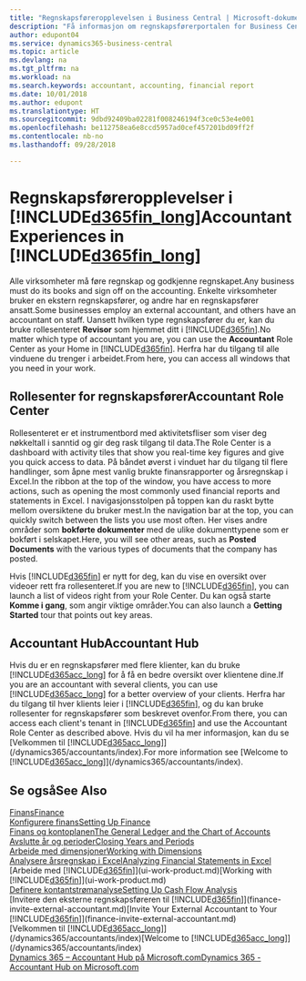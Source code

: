 ```yaml
---
title: "Regnskapsføreropplevelsen i Business Central | Microsoft-dokumentasjon"
description: "Få informasjon om regnskapsførerportalen for Business Central og rollesenter for regnskapsfører som støtter interne og eksterne regnskapsførere i klientselskapet."
author: edupont04
ms.service: dynamics365-business-central
ms.topic: article
ms.devlang: na
ms.tgt_pltfrm: na
ms.workload: na
ms.search.keywords: accountant, accounting, financial report
ms.date: 10/01/2018
ms.author: edupont
ms.translationtype: HT
ms.sourcegitcommit: 9dbd92409ba02281f008246194f3ce0c53e4e001
ms.openlocfilehash: be112758ea6e8ccd5957ad0cef457201bd09ff2f
ms.contentlocale: nb-no
ms.lasthandoff: 09/28/2018

---
```

# <a name="accountant-experiences-in-included365finlongincludesd365finlongmdmd"></a><span data-ttu-id="753b4-103">Regnskapsføreropplevelser i [!INCLUDE[d365fin_long](includes/d365fin_long_md.md)]</span><span class="sxs-lookup"><span data-stu-id="753b4-103">Accountant Experiences in [!INCLUDE[d365fin_long](includes/d365fin_long_md.md)]</span></span>
<span data-ttu-id="753b4-104">Alle virksomheter må føre regnskap og godkjenne regnskapet.</span><span class="sxs-lookup"><span data-stu-id="753b4-104">Any business must do its books and sign off on the accounting.</span></span> <span data-ttu-id="753b4-105">Enkelte virksomheter bruker en ekstern regnskapsfører, og andre har en regnskapsfører ansatt.</span><span class="sxs-lookup"><span data-stu-id="753b4-105">Some businesses employ an external accountant, and others have an accountant on staff.</span></span> <span data-ttu-id="753b4-106">Uansett hvilken type regnskapsfører du er, kan du bruke rollesenteret **Revisor** som hjemmet ditt i [!INCLUDE[d365fin](includes/d365fin_md.md)].</span><span class="sxs-lookup"><span data-stu-id="753b4-106">No matter which type of accountant you are, you can use the **Accountant** Role Center as your Home in [!INCLUDE[d365fin](includes/d365fin_md.md)].</span></span> <span data-ttu-id="753b4-107">Herfra har du tilgang til alle vinduene du trenger i arbeidet.</span><span class="sxs-lookup"><span data-stu-id="753b4-107">From here, you can access all windows that you need in your work.</span></span>  

## <a name="accountant-role-center"></a><span data-ttu-id="753b4-108">Rollesenter for regnskapsfører</span><span class="sxs-lookup"><span data-stu-id="753b4-108">Accountant Role Center</span></span>
<span data-ttu-id="753b4-109">Rollesenteret er et instrumentbord med aktivitetsfliser som viser deg nøkkeltall i sanntid og gir deg rask tilgang til data.</span><span class="sxs-lookup"><span data-stu-id="753b4-109">The Role Center is a dashboard with activity tiles that show you real-time key figures and give you quick access to data.</span></span> <span data-ttu-id="753b4-110">På båndet øverst i vinduet har du tilgang til flere handlinger, som åpne mest vanlig brukte finansrapporter og årsregnskap i Excel.</span><span class="sxs-lookup"><span data-stu-id="753b4-110">In the ribbon at the top of the window, you have access to more actions, such as opening the most commonly used financial reports and statements in Excel.</span></span> <span data-ttu-id="753b4-111">I navigasjonsstolpen på toppen kan du raskt bytte mellom oversiktene du bruker mest.</span><span class="sxs-lookup"><span data-stu-id="753b4-111">In the navigation bar at the top, you can quickly switch between the lists you use most often.</span></span> <span data-ttu-id="753b4-112">Her vises andre områder som **bokførte dokumenter** med de ulike dokumenttypene som er bokført i selskapet.</span><span class="sxs-lookup"><span data-stu-id="753b4-112">Here, you will see other areas, such as **Posted Documents** with the various types of documents that the company has posted.</span></span>  

<span data-ttu-id="753b4-113">Hvis [!INCLUDE[d365fin](includes/d365fin_md.md)] er nytt for deg, kan du vise en oversikt over videoer rett fra rollesenteret.</span><span class="sxs-lookup"><span data-stu-id="753b4-113">If you are new to [!INCLUDE[d365fin](includes/d365fin_md.md)], you can launch a list of videos right from your Role Center.</span></span> <span data-ttu-id="753b4-114">Du kan også starte **Komme i gang**, som angir viktige områder.</span><span class="sxs-lookup"><span data-stu-id="753b4-114">You can also launch a **Getting Started** tour that points out key areas.</span></span>  

## <a name="accountant-hub"></a><span data-ttu-id="753b4-115">Accountant Hub</span><span class="sxs-lookup"><span data-stu-id="753b4-115">Accountant Hub</span></span>
<span data-ttu-id="753b4-116">Hvis du er en regnskapsfører med flere klienter, kan du bruke [!INCLUDE[d365acc_long](includes/d365acc_long_md.md)] for å få en bedre oversikt over klientene dine.</span><span class="sxs-lookup"><span data-stu-id="753b4-116">If you are an accountant with several clients, you can use [!INCLUDE[d365acc_long](includes/d365acc_long_md.md)] for a better overview of your clients.</span></span> <span data-ttu-id="753b4-117">Herfra har du tilgang til hver klients leier i [!INCLUDE[d365fin](includes/d365fin_md.md)], og du kan bruke rollesenter for regnskapsfører som beskrevet ovenfor.</span><span class="sxs-lookup"><span data-stu-id="753b4-117">From there, you can access each client's tenant in [!INCLUDE[d365fin](includes/d365fin_md.md)] and use the Accountant Role Center as described above.</span></span> <span data-ttu-id="753b4-118">Hvis du vil ha mer informasjon, kan du se [Velkommen til [!INCLUDE[d365acc_long](includes/d365acc_long_md.md)]](/dynamics365/accountants/index).</span><span class="sxs-lookup"><span data-stu-id="753b4-118">For more information see [Welcome to [!INCLUDE[d365acc_long](includes/d365acc_long_md.md)]](/dynamics365/accountants/index).</span></span>  

## <a name="see-also"></a><span data-ttu-id="753b4-119">Se også</span><span class="sxs-lookup"><span data-stu-id="753b4-119">See Also</span></span>
[<span data-ttu-id="753b4-120">Finans</span><span class="sxs-lookup"><span data-stu-id="753b4-120">Finance</span></span>](finance.md)  
[<span data-ttu-id="753b4-121">Konfigurere finans</span><span class="sxs-lookup"><span data-stu-id="753b4-121">Setting Up Finance</span></span>](finance-setup-finance.md)  
[<span data-ttu-id="753b4-122">Finans og kontoplanen</span><span class="sxs-lookup"><span data-stu-id="753b4-122">The General Ledger and the Chart of Accounts</span></span>](finance-general-ledger.md)  
[<span data-ttu-id="753b4-123">Avslutte år og perioder</span><span class="sxs-lookup"><span data-stu-id="753b4-123">Closing Years and Periods</span></span>](year-close-years-periods.md)  
[<span data-ttu-id="753b4-124">Arbeide med dimensjoner</span><span class="sxs-lookup"><span data-stu-id="753b4-124">Working with Dimensions</span></span>](finance-dimensions.md)  
[<span data-ttu-id="753b4-125">Analysere årsregnskap i Excel</span><span class="sxs-lookup"><span data-stu-id="753b4-125">Analyzing Financial Statements in Excel</span></span>](finance-analyze-excel.md)  
<span data-ttu-id="753b4-126">[Arbeide med [!INCLUDE[d365fin](includes/d365fin_md.md)]](ui-work-product.md)</span><span class="sxs-lookup"><span data-stu-id="753b4-126">[Working with [!INCLUDE[d365fin](includes/d365fin_md.md)]](ui-work-product.md)</span></span>  
[<span data-ttu-id="753b4-127">Definere kontantstrømanalyse</span><span class="sxs-lookup"><span data-stu-id="753b4-127">Setting Up Cash Flow Analysis</span></span>](finance-setup-cash-flow-analyses.md)  
<span data-ttu-id="753b4-128">[Invitere den eksterne regnskapsføreren til [!INCLUDE[d365fin](includes/d365fin_md.md)]](finance-invite-external-accountant.md)</span><span class="sxs-lookup"><span data-stu-id="753b4-128">[Invite Your External Accountant to Your [!INCLUDE[d365fin](includes/d365fin_md.md)]](finance-invite-external-accountant.md)</span></span>  
<span data-ttu-id="753b4-129">[Velkommen til [!INCLUDE[d365acc_long](includes/d365acc_long_md.md)]](/dynamics365/accountants/index)</span><span class="sxs-lookup"><span data-stu-id="753b4-129">[Welcome to [!INCLUDE[d365acc_long](includes/d365acc_long_md.md)]](/dynamics365/accountants/index)</span></span>  
[<span data-ttu-id="753b4-130">Dynamics 365 – Accountant Hub på Microsoft.com</span><span class="sxs-lookup"><span data-stu-id="753b4-130">Dynamics 365 - Accountant Hub on Microsoft.com</span></span>](https://www.microsoft.com/en-us/dynamics365/financial-insights-for-accountants)  

